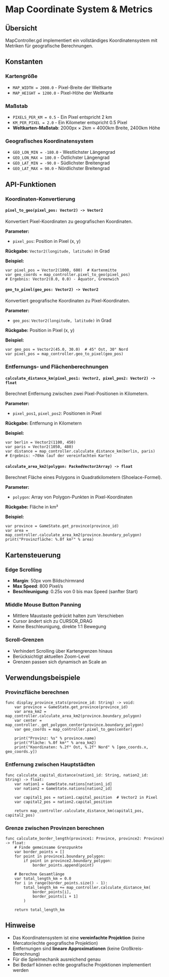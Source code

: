 # Map Coordinate System & Metrics

## Übersicht

MapController.gd implementiert ein vollständiges Koordinatensystem mit Metriken für geografische Berechnungen.

## Konstanten

### Kartengröße
- `MAP_WIDTH = 2000.0` - Pixel-Breite der Weltkarte
- `MAP_HEIGHT = 1200.0` - Pixel-Höhe der Weltkarte

### Maßstab
- `PIXELS_PER_KM = 0.5` - Ein Pixel entspricht 2 km
- `KM_PER_PIXEL = 2.0` - Ein Kilometer entspricht 0.5 Pixel
- **Weltkarten-Maßstab**: 2000px × 2km = 4000km Breite, 2400km Höhe

### Geografisches Koordinatensystem
- `GEO_LON_MIN = -180.0` - Westlichster Längengrad
- `GEO_LON_MAX = 180.0` - Östlichster Längengrad
- `GEO_LAT_MIN = -90.0` - Südlichster Breitengrad
- `GEO_LAT_MAX = 90.0` - Nördlichster Breitengrad

## API-Funktionen

### Koordinaten-Konvertierung

#### `pixel_to_geo(pixel_pos: Vector2) -> Vector2`
Konvertiert Pixel-Koordinaten zu geografischen Koordinaten.

**Parameter:**
- `pixel_pos`: Position in Pixel (x, y)

**Rückgabe:** `Vector2(longitude, latitude)` in Grad

**Beispiel:**
```gdscript
var pixel_pos = Vector2(1000, 600)  # Kartenmitte
var geo_coords = map_controller.pixel_to_geo(pixel_pos)
# Ergebnis: Vector2(0.0, 0.0) - Äquator, Greenwich
```

#### `geo_to_pixel(geo_pos: Vector2) -> Vector2`
Konvertiert geografische Koordinaten zu Pixel-Koordinaten.

**Parameter:**
- `geo_pos`: `Vector2(longitude, latitude)` in Grad

**Rückgabe:** Position in Pixel (x, y)

**Beispiel:**
```gdscript
var geo_pos = Vector2(45.0, 30.0)  # 45° Ost, 30° Nord
var pixel_pos = map_controller.geo_to_pixel(geo_pos)
```

### Entfernungs- und Flächenberechnungen

#### `calculate_distance_km(pixel_pos1: Vector2, pixel_pos2: Vector2) -> float`
Berechnet Entfernung zwischen zwei Pixel-Positionen in Kilometern.

**Parameter:**
- `pixel_pos1`, `pixel_pos2`: Positionen in Pixel

**Rückgabe:** Entfernung in Kilometern

**Beispiel:**
```gdscript
var berlin = Vector2(1100, 450)
var paris = Vector2(1050, 480)
var distance = map_controller.calculate_distance_km(berlin, paris)
# Ergebnis: ~70km (auf der vereinfachten Karte)
```

#### `calculate_area_km2(polygon: PackedVector2Array) -> float`
Berechnet Fläche eines Polygons in Quadratkilometern (Shoelace-Formel).

**Parameter:**
- `polygon`: Array von Polygon-Punkten in Pixel-Koordinaten

**Rückgabe:** Fläche in km²

**Beispiel:**
```gdscript
var province = GameState.get_province(province_id)
var area = map_controller.calculate_area_km2(province.boundary_polygon)
print("Provinzfläche: %.0f km²" % area)
```

## Kartensteuerung

### Edge Scrolling
- **Margin**: 50px vom Bildschirmrand
- **Max Speed**: 800 Pixel/s
- **Beschleunigung**: 0.25s von 0 bis max Speed (sanfter Start)

### Middle Mouse Button Panning
- Mittlere Maustaste gedrückt halten zum Verschieben
- Cursor ändert sich zu CURSOR_DRAG
- Keine Beschleunigung, direkte 1:1 Bewegung

### Scroll-Grenzen
- Verhindert Scrolling über Kartengrenzen hinaus
- Berücksichtigt aktuellen Zoom-Level
- Grenzen passen sich dynamisch an Scale an

## Verwendungsbeispiele

### Provinzfläche berechnen
```gdscript
func display_province_stats(province_id: String) -> void:
    var province = GameState.get_province(province_id)
    var area_km2 = map_controller.calculate_area_km2(province.boundary_polygon)
    var center = map_controller._get_polygon_center(province.boundary_polygon)
    var geo_coords = map_controller.pixel_to_geo(center)

    print("Provinz: %s" % province.name)
    print("Fläche: %.0f km²" % area_km2)
    print("Koordinaten: %.2f° Ost, %.2f° Nord" % [geo_coords.x, geo_coords.y])
```

### Entfernung zwischen Hauptstädten
```gdscript
func calculate_capital_distance(nation1_id: String, nation2_id: String) -> float:
    var nation1 = GameState.nations[nation1_id]
    var nation2 = GameState.nations[nation2_id]

    var capital1_pos = nation1.capital_position  # Vector2 in Pixel
    var capital2_pos = nation2.capital_position

    return map_controller.calculate_distance_km(capital1_pos, capital2_pos)
```

### Grenze zwischen Provinzen berechnen
```gdscript
func calculate_border_length(province1: Province, province2: Province) -> float:
    # Finde gemeinsame Grenzpunkte
    var border_points = []
    for point in province1.boundary_polygon:
        if point in province2.boundary_polygon:
            border_points.append(point)

    # Berechne Gesamtlänge
    var total_length_km = 0.0
    for i in range(border_points.size() - 1):
        total_length_km += map_controller.calculate_distance_km(
            border_points[i],
            border_points[i + 1]
        )

    return total_length_km
```

## Hinweise

- Das Koordinatensystem ist eine **vereinfachte Projektion** (keine Mercator/echte geografische Projektion)
- Entfernungen sind **lineare Approximationen** (keine Großkreis-Berechnung)
- Für die Spielmechanik ausreichend genau
- Bei Bedarf können echte geografische Projektionen implementiert werden
